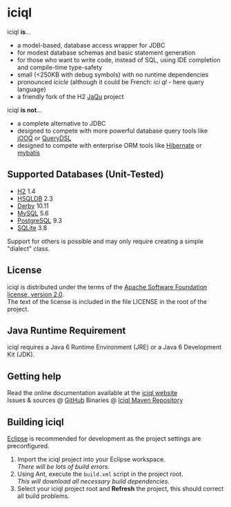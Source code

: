 iciql
=================
iciql **is**...

- a model-based, database access wrapper for JDBC
- for modest database schemas and basic statement generation
- for those who want to write code, instead of SQL, using IDE completion and compile-time type-safety
- small (<250KB with debug symbols) with no runtime dependencies
- pronounced *icicle* (although it could be French: *ici ql* - here query language)
- a friendly fork of the H2 [JaQu](http://h2database.com/html/jaqu.html) project

iciql **is not**...

- a complete alternative to JDBC
- designed to compete with more powerful database query tools like [jOOQ](http://jooq.sourceforge.net) or [QueryDSL](http://source.mysema.com/display/querydsl/Querydsl)
- designed to compete with enterprise ORM tools like [Hibernate](http://www.hibernate.org) or [mybatis](http://www.mybatis.org)

Supported Databases (Unit-Tested)
-------
- [H2](http://h2database.com) 1.4
- [HSQLDB](http://hsqldb.org) 2.3
- [Derby](http://db.apache.org/derby) 10.11
- [MySQL](http://mysql.com) 5.6
- [PostgreSQL](http://postgresql.org) 9.3
- [SQLite](http://www.sqlite.org) 3.8

Support for others is possible and may only require creating a simple "dialect" class.

License
-------
iciql is distributed under the terms of the [Apache Software Foundation license, version 2.0](http://www.apache.org/licenses/LICENSE-2.0).<br/>
The text of the license is included in the file LICENSE in the root of the project.

Java Runtime Requirement
-------
iciql requires a Java 6 Runtime Environment (JRE) or a Java 6 Development Kit (JDK).
 
Getting help
-------
Read the online documentation available at the [iciql website](http://iciql.com)<br/>
Issues & sources @ [GitHub](http://github.com/gitblit/iciql)
Binaries @ [Iciql Maven Repository](http://gitblit.github.io/iciql/maven/)

Building iciql
----------------
[Eclipse](http://eclipse.org) is recommended for development as the project settings are preconfigured.

1. Import the iciql project into your Eclipse workspace.<br/>
*There will be lots of build errors.*
2. Using Ant, execute the `build.xml` script in the project root.<br/>
*This will download all necessary build dependencies.*
3. Select your iciql project root and **Refresh** the project, this should correct all build problems.